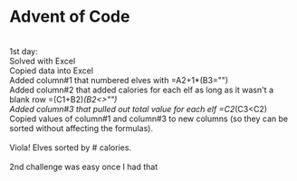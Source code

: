 # Advent of Code

<br />1st day:
<br />Solved with Excel
<br />Copied data into Excel
<br />Added column#1 that numbered elves with =A2+1*(B3="")
<br />Added column#2 that added calories for each elf as long as it wasn't a blank row =(C1+B2)*(B2<>"")
<br /></i>Added column#3 that pulled out total value for each elf =C2*(C3<C2)
<br />Copied values of column#1 and column#3 to new columns (so they can be sorted without affecting the formulas).  
<br />Viola!  Elves sorted by # calories.  
<br />2nd challenge was easy once I had that

